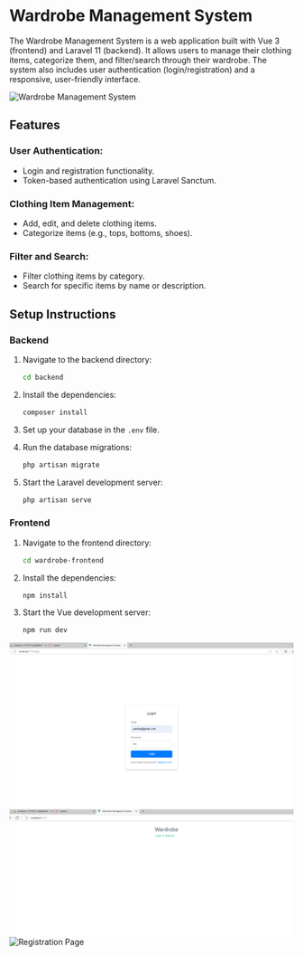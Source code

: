 # Wardrobe Management System

The Wardrobe Management System is a web application built with Vue 3 (frontend) and Laravel 11 (backend). It allows users to manage their clothing items, categorize them, and filter/search through their wardrobe. The system also includes user authentication (login/registration) and a responsive, user-friendly interface.

![Wardrobe Management System](images/wardrobe_system.png)

## Features

### User Authentication:
- Login and registration functionality.
- Token-based authentication using Laravel Sanctum.

### Clothing Item Management:
- Add, edit, and delete clothing items.
- Categorize items (e.g., tops, bottoms, shoes).

### Filter and Search:
- Filter clothing items by category.
- Search for specific items by name or description.

## Setup Instructions

### Backend

1. Navigate to the backend directory:
   ```sh
   cd backend
   ```

2. Install the dependencies:
   ```sh
   composer install
   ```

3. Set up your database in the `.env` file.

4. Run the database migrations:
   ```sh
   php artisan migrate
   ```

5. Start the Laravel development server:
   ```sh
   php artisan serve
   ```

### Frontend

1. Navigate to the frontend directory:
   ```sh
   cd wardrobe-frontend
   ```

2. Install the dependencies:
   ```sh
   npm install
   ```

3. Start the Vue development server:
   ```sh
   npm run dev
   ```

![Login Page](wardrobe-frontend/src/assets/images/login_page.png)
![Register Page](wardrobe-frontend/src/assets/images/login_register.png)
![Registration Page](wardrobe-frontend/src/assets/images/register_page.png)


